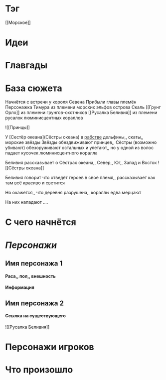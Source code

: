 # Тэг
[[Морское]]
# Идеи

# Главгады

# База сюжета
Начнётся с встречи у короля Севена
Прибыли главы племён
Персонажка Тимура из племени морских эльфов острова Скаль
[[Грунг Орло]] из племени грунгов-охотников
[[Русалка Беливия]] из племени русалок люминисцентных кораллов 

![[Принцы]]

У [Сестёр океана](Сёстры океана) в [рабстве](Рабство.md) дельфины,, скаты,, морские звёзды
Звёзды обездвиживают принцев,, Сёстры (возможно убивают) обезоруживают остальных и улетают,, но у одной из волос падает кусочек люминисцентного коралла

Беливия рассказывает о Сёстрах океана,, Север,, Юг,, Запад и Восток
![[Сёстры океана]]

Беливия говорит что отведёт героев в своё племя,, рассказывает как там всё красиво и светится 

Но окажется,, что деревня разрушена,, кораллы едва мерцают

На них нападают ....
# С чего начнётся

# *Персонажи*
## Имя персонажа 1
#### Раса,, пол,, внешность

#### Информация
## Имя персонажа 2
#### Ссылка на существующего
![[Русалка Беливия]]

# Персонажи игроков

# Что произошло
